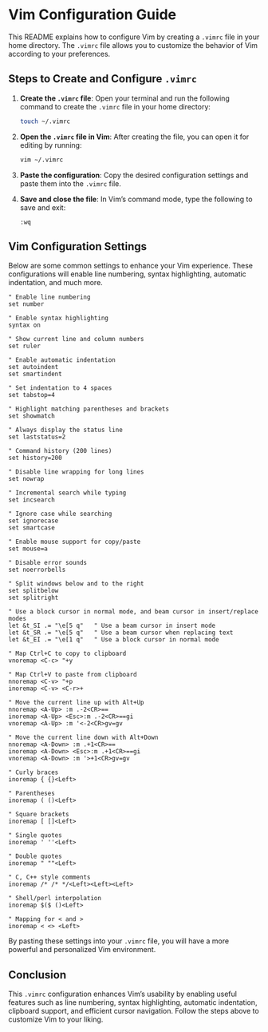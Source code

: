 
# Vim Configuration Guide

This README explains how to configure Vim by creating a `.vimrc` file in your home directory. The `.vimrc` file allows you to customize the behavior of Vim according to your preferences.

## Steps to Create and Configure `.vimrc`

1. **Create the `.vimrc` file**:
   Open your terminal and run the following command to create the `.vimrc` file in your home directory:
   ```bash
   touch ~/.vimrc
   ```

2. **Open the `.vimrc` file in Vim**:
   After creating the file, you can open it for editing by running:
   ```bash
   vim ~/.vimrc
   ```

3. **Paste the configuration**:
   Copy the desired configuration settings and paste them into the `.vimrc` file.

4. **Save and close the file**:
   In Vim’s command mode, type the following to save and exit:
   ```
   :wq
   ```

## Vim Configuration Settings

Below are some common settings to enhance your Vim experience. These configurations will enable line numbering, syntax highlighting, automatic indentation, and much more.

```vim
" Enable line numbering
set number

" Enable syntax highlighting
syntax on

" Show current line and column numbers
set ruler

" Enable automatic indentation
set autoindent
set smartindent

" Set indentation to 4 spaces
set tabstop=4

" Highlight matching parentheses and brackets
set showmatch

" Always display the status line
set laststatus=2

" Command history (200 lines)
set history=200

" Disable line wrapping for long lines
set nowrap

" Incremental search while typing
set incsearch

" Ignore case while searching
set ignorecase
set smartcase

" Enable mouse support for copy/paste
set mouse=a

" Disable error sounds
set noerrorbells

" Split windows below and to the right
set splitbelow
set splitright

" Use a block cursor in normal mode, and beam cursor in insert/replace modes
let &t_SI .= "\e[5 q"   " Use a beam cursor in insert mode
let &t_SR .= "\e[5 q"   " Use a beam cursor when replacing text
let &t_EI .= "\e[1 q"   " Use a block cursor in normal mode

" Map Ctrl+C to copy to clipboard
vnoremap <C-c> "+y

" Map Ctrl+V to paste from clipboard
nnoremap <C-v> "+p
inoremap <C-v> <C-r>+

" Move the current line up with Alt+Up
nnoremap <A-Up> :m .-2<CR>==
inoremap <A-Up> <Esc>:m .-2<CR>==gi
vnoremap <A-Up> :m '<-2<CR>gv=gv

" Move the current line down with Alt+Down
nnoremap <A-Down> :m .+1<CR>==
inoremap <A-Down> <Esc>:m .+1<CR>==gi
vnoremap <A-Down> :m '>+1<CR>gv=gv

" Curly braces
inoremap { {}<Left>

" Parentheses
inoremap ( ()<Left>

" Square brackets
inoremap [ []<Left>

" Single quotes
inoremap ' ''<Left>

" Double quotes
inoremap " ""<Left>

" C, C++ style comments
inoremap /* /* */<Left><Left><Left>

" Shell/perl interpolation
inoremap $($ ()<Left>

" Mapping for < and >
inoremap < <> <Left>
```

By pasting these settings into your `.vimrc` file, you will have a more powerful and personalized Vim environment.

## Conclusion

This `.vimrc` configuration enhances Vim’s usability by enabling useful features such as line numbering, syntax highlighting, automatic indentation, clipboard support, and efficient cursor navigation. Follow the steps above to customize Vim to your liking.
